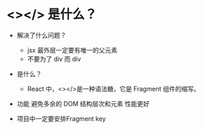 # <></> 是什么？

- 解决了什么问题？
  - jsx 最外层一定要有唯一的父元素
  - 不要为了 div 而 div
- 是什么？

  - React 中，<></>是一种语法糖，它是 Fragment 组件的缩写。

- 功能
  避免多余的 DOM 结构层次和元素
  性能更好

- 项目中一定要安排Fragment key